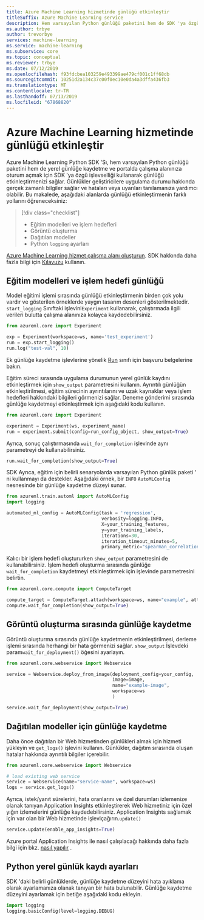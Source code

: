 ```yaml
---
title: Azure Machine Learning hizmetinde günlüğü etkinleştir
titleSuffix: Azure Machine Learning service
description: Hem varsayılan Python günlüğü paketini hem de SDK 'ya özgü işlevleri kullanarak Azure Machine Learning hizmetinde günlüğe yazmayı nasıl etkinleştireceğinizi öğrenin.
ms.author: trbye
author: trevorbye
services: machine-learning
ms.service: machine-learning
ms.subservice: core
ms.topic: conceptual
ms.reviewer: trbye
ms.date: 07/12/2019
ms.openlocfilehash: f93fdcbea103259e493399ae479cf001c1ff68db
ms.sourcegitcommit: 10251d2a134c37c00f0ec10e0da4a3dffa436fb3
ms.translationtype: MT
ms.contentlocale: tr-TR
ms.lasthandoff: 07/13/2019
ms.locfileid: "67868820"
---
```

# <a name="enable-logging-in-azure-machine-learning-service"></a>Azure Machine Learning hizmetinde günlüğü etkinleştir

Azure Machine Learning Python SDK 'Sı, hem varsayılan Python günlüğü paketini hem de yerel günlüğe kaydetme ve portalda çalışma alanınıza oturum açmak için SDK 'ya özgü işlevselliği kullanarak günlüğü etkinleştirmenizi sağlar. Günlükler geliştiricilere uygulama durumu hakkında gerçek zamanlı bilgiler sağlar ve hataları veya uyarıları tanılamanıza yardımcı olabilir. Bu makalede, aşağıdaki alanlarda günlüğü etkinleştirmenin farklı yollarını öğreneceksiniz:

> [!div class="checklist"]
> * Eğitim modelleri ve işlem hedefleri
> * Görüntü oluşturma
> * Dağıtılan modeller
> * Python `logging` ayarları

[Azure Machine Learning hizmet çalışma alanı oluşturun](setup-create-workspace.md). SDK hakkında daha fazla bilgi için [Kılavuzu](https://docs.microsoft.com/python/api/overview/azure/ml/install?view=azure-ml-py) kullanın.

## <a name="training-models-and-compute-target-logging"></a>Eğitim modelleri ve işlem hedefi günlüğü

Model eğitimi işlemi sırasında günlüğü etkinleştirmenin birden çok yolu vardır ve gösterilen örneklerde yaygın tasarım desenleri gösterilmektedir. `start_logging` Sınıftaki işlevini`Experiment` kullanarak, çalıştırmada ilgili verileri bulutta çalışma alanınıza kolayca kaydedebilirsiniz.

```python
from azureml.core import Experiment

exp = Experiment(workspace=ws, name='test_experiment')
run = exp.start_logging()
run.log("test-val", 10)
```

Ek günlüğe kaydetme işlevlerine yönelik [Run](https://docs.microsoft.com/python/api/azureml-core/azureml.core.run(class)?view=azure-ml-py) sınıfı için başvuru belgelerine bakın.

Eğitim süreci sırasında uygulama durumunun yerel günlük kaydını etkinleştirmek için `show_output` parametresini kullanın. Ayrıntılı günlüğün etkinleştirilmesi, eğitim sürecinin ayrıntılarını ve uzak kaynaklar veya işlem hedefleri hakkındaki bilgileri görmenizi sağlar. Deneme gönderimi sırasında günlüğe kaydetmeyi etkinleştirmek için aşağıdaki kodu kullanın.

```python
from azureml.core import Experiment

experiment = Experiment(ws, experiment_name)
run = experiment.submit(config=run_config_object, show_output=True)
```

Ayrıca, sonuç çalıştırmasında `wait_for_completion` işlevinde aynı parametreyi de kullanabilirsiniz.

```python
run.wait_for_completion(show_output=True)
```

SDK Ayrıca, eğitim için belirli senaryolarda varsayılan Python günlük paketi ' ni kullanmayı da destekler. Aşağıdaki örnek, bir `INFO` `AutoMLConfig` nesnesinde bir günlüğe kaydetme düzeyi sunar.

```python
from azureml.train.automl import AutoMLConfig
import logging

automated_ml_config = AutoMLConfig(task = 'regression',
                                   verbosity=logging.INFO,
                                   X=your_training_features,
                                   y=your_training_labels,
                                   iterations=30,
                                   iteration_timeout_minutes=5,
                                   primary_metric="spearman_correlation")
```

Kalıcı bir işlem hedefi oluştururken `show_output` parametresini de kullanabilirsiniz. İşlem hedefi oluşturma sırasında günlüğe `wait_for_completion` kaydetmeyi etkinleştirmek için işlevinde parametresini belirtin.

```python
from azureml.core.compute import ComputeTarget

compute_target = ComputeTarget.attach(workspace=ws, name="example", attach_configuration=config)
compute.wait_for_completion(show_output=True)
```

## <a name="logging-during-image-creation"></a>Görüntü oluşturma sırasında günlüğe kaydetme

Görüntü oluşturma sırasında günlüğe kaydetmenin etkinleştirilmesi, derleme işlemi sırasında herhangi bir hata görmenizi sağlar. `show_output` İşlevdeki param`wait_for_deployment()` öğesini ayarlayın.

```python
from azureml.core.webservice import Webservice

service = Webservice.deploy_from_image(deployment_config=your_config,
                                       image=image,
                                       name="example-image",
                                       workspace=ws
                                       )

service.wait_for_deployment(show_output=True)
```

## <a name="logging-for-deployed-models"></a>Dağıtılan modeller için günlüğe kaydetme

Daha önce dağıtılan bir Web hizmetinden günlükleri almak için hizmeti yükleyin ve `get_logs()` işlevini kullanın. Günlükler, dağıtım sırasında oluşan hatalar hakkında ayrıntılı bilgiler içerebilir.

```python
from azureml.core.webservice import Webservice

# load existing web service
service = Webservice(name="service-name", workspace=ws)
logs = service.get_logs()
```

Ayrıca, istek/yanıt sürelerini, hata oranlarını ve özel durumları izlemenize olanak tanıyan Application Insights etkinleştirerek Web hizmetiniz için özel yığın izlemelerini günlüğe kaydedebilirsiniz. Application Insights sağlamak için var olan bir Web hizmetinde işleviçağırın.`update()`

```python
service.update(enable_app_insights=True)
```

Azure portal Application Insights ile nasıl çalışılacağı hakkında daha fazla bilgi için bkz. [nasıl yapılır](how-to-enable-app-insights.md) .

## <a name="python-native-logging-settings"></a>Python yerel günlük kaydı ayarları

SDK 'daki belirli günlüklerde, günlüğe kaydetme düzeyini hata ayıklama olarak ayarlamanıza olanak tanıyan bir hata bulunabilir. Günlüğe kaydetme düzeyini ayarlamak için betiğe aşağıdaki kodu ekleyin.

```python
import logging
logging.basicConfig(level=logging.DEBUG)
```
